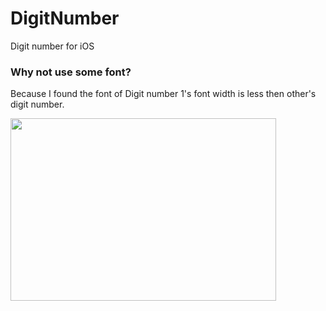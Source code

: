 # DigitNumber
Digit number for iOS

### Why not use some font?
Because I found the font of Digit number 1's font width is less then other's digit number.


<img src="https://raw.githubusercontent.com/socoolby/DigitNumber/master/preview.png" width="425" height="292"/>  
